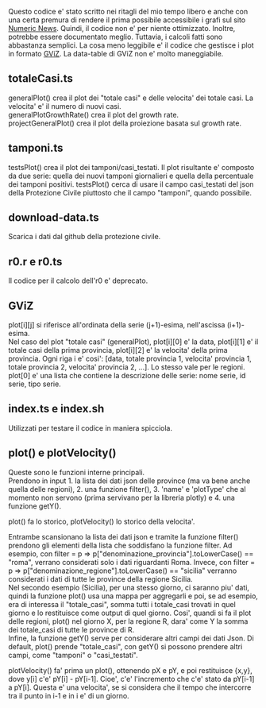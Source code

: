 Questo codice e' stato scritto nei ritagli del mio tempo libero e anche con una certa premura di rendere il prima possibile accessibile i grafi sul sito [Numeric News](https://numericnews.github.io/). 
Quindi, il codice non e' per niente ottimizzato. Inoltre, potrebbe essere documentato meglio. 
Tuttavia, i calcoli fatti sono abbastanza semplici. La cosa meno leggibile e' il codice che gestisce i plot in formato [GViZ](https://developers.google.com/chart/interactive/docs/reference?csw=1#DataTable). La data-table di GViZ non e' molto maneggiabile.

totaleCasi.ts
-------------

generalPlot() crea il plot dei "totale casi" e delle velocita' dei totale casi. La velocita' e' il numero di nuovi casi.  
generalPlotGrowthRate() crea il plot del growth rate.  
projectGeneralPlot() crea il plot della proiezione basata sul growth rate.

tamponi.ts
----------

testsPlot() crea il plot dei tamponi/casi\_testati. Il plot risultante e' composto da due serie: quella dei nuovi tamponi giornalieri e quella della percentuale dei tamponi positivi. 
testsPlot() cerca di usare il campo casi\_testati del json della Protezione Civile piuttosto che il campo "tamponi", quando possibile.

download-data.ts
----------------

Scarica i dati dal github della protezione civile.

r0.r e r0.ts
------------

Il codice per il calcolo dell'r0 e' deprecato.

GViZ
----

plot[i][j] si riferisce all'ordinata della serie (j+1)-esima, nell'ascissa (i+1)-esima.  
Nel caso del plot "totale casi" (generalPlot), plot[i][0] e' la data, plot[i][1] e' il totale casi della prima provincia, plot[i][2] e' la velocita' della prima provincia. Ogni riga i e' cosi': [data, totale provincia 1, velocita' provincia 1, totale provincia 2, velocita' provincia 2, ...]. Lo stesso vale per le regioni.  
plot[0] e' una lista che contiene la descrizione delle serie: nome serie, id serie, tipo serie.

index.ts e index.sh
-------------------

Utilizzati per testare il codice in maniera spicciola. 

plot() e plotVelocity()
-----------------------

Queste sono le funzioni interne principali.  
Prendono in input 1. la lista dei dati json delle province (ma va bene anche quella delle regioni), 2. una funzione filter(), 3. 'name' e 'plotType' che al momento non servono (prima servivano per la libreria plotly) e 4. una funzione getY().  

plot() fa lo storico, plotVelocity() lo storico della velocita'.  

Entrambe scansionano la lista dei dati json e tramite la funzione filter() prendono gli elementi della lista che soddisfano la funzione filter. Ad esempio, con filter = p => p["denominazione\_provincia"].toLowerCase() == "roma", verrano considerati solo i dati riguardanti Roma. Invece, con filter = p => p["denominazione\_regione"].toLowerCase() == "sicilia" verranno considerati i dati di tutte le province della regione Sicilia.  
Nel secondo esempio (Sicilia), per una stesso giorno, ci saranno piu' dati, quindi la funzione plot() usa una mappa per aggregarli e poi, se ad esempio, era di interessa il "totale\_casi", somma tutti i totale\_casi trovati in quel giorno e lo restituisce come output di quel giorno. Cosi', quandi si fa il plot delle regioni, plot() nel giorno X, per la regione R, dara' come Y la somma dei totale\_casi di tutte le province di R.  
Infine, la funzione getY() serve per considerare altri campi dei dati Json. Di default, plot() prende "totale\_casi", con getY() si possono prendere altri campi, come "tamponi" o "casi\_testati".

plotVelocity() fa' prima un plot(), ottenendo pX e pY, e poi restituisce {x,y}, dove y[i] c'e' pY[i] - pY[i-1]. Cioe', c'e' l'incremento che c'e' stato da pY[i-1] a pY[i]. Questa e' una velocita', se si considera che il tempo che intercorre tra il punto in i-1 e in i e' di un giorno.  
